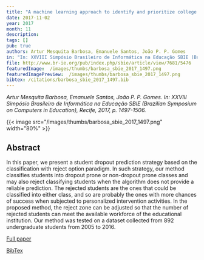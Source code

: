 ```yaml
---
title: "A machine learning approach to identify and prioritize college students at risk of dropping out" 
date: 2017-11-02
year: 2017
month: 11
description:
tags: []
pub: true
authors: Artur Mesquita Barbosa, Emanuele Santos, João P. P. Gomes
in: "In: XXVIII Simpósio Brasileiro de Informática na Educação SBIE (Brazilian Symposium on Computers in Education), Recife, p. 1497-1506"
file: http://www.br-ie.org/pub/index.php/sbie/article/view/7681/5476
featuredImage:  /images/thumbs/barbosa_sbie_2017_1497.png
featuredImagePreview:  /images/thumbs/barbosa_sbie_2017_1497.png
bibtex: /citations/barbosa_sbie_2017_1497.bib
---
```



*Artur Mesquita Barbosa, Emanuele Santos, João P. P. Gomes. In: XXVIII Simpósio Brasileiro de Informática na Educação SBIE (Brazilian Symposium on Computers in Education), Recife, 2017, p. 1497-1506.*

{{< image src="/images/thumbs/barbosa_sbie_2017_1497.png" width="80%" >}}

## Abstract

In this paper, we present a student dropout prediction strategy based on the classification with reject option paradigm. In such strategy, our method classifies students into dropout prone or non-dropout prone classes and may also reject classifying students when the algorithm does not provide a reliable prediction. The rejected students are the ones that could be classified into either class, and so are probably the ones with more chances of success when subjected to personalized intervention activities. In the proposed method, the reject zone can be adjusted so that the number of rejected students can meet the available workforce of the educational institution. Our method was tested on a dataset collected from 892 undergraduate students from 2005 to 2016.

[Full paper](http://www.br-ie.org/pub/index.php/sbie/article/view/7681/5476)

[BibTex](/citations/barbosa_sbie_2017_1497.bib)